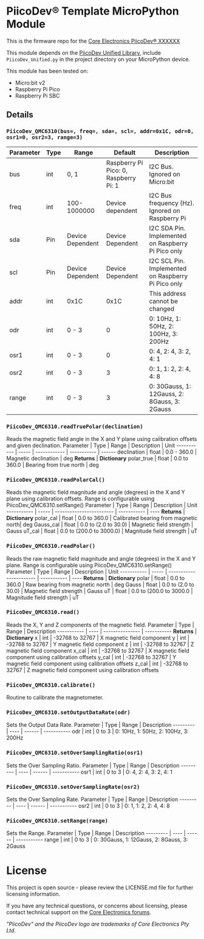 <!-- TODO How to use this template
Follow these commented instructions to build the repo.
Delete the instructions as you go, to keep for a cleaner final file.
 -->

<!-- TODO Initialise the repo with the following two files:
 The MicroPython Module for this device with name: "PiicoDev_[DEVICE MFN].py". Eg for temperature sensor TMP117: PiicoDev_TMP117.py
 A (tested) main.py file
-->


<!-- TODO update title to be descriptive. Eg.
PiicoDev® [Description] [Part#] MicroPython Module
PiicoDev® Precision Temperature Sensor TMP117 MicroPython Module -->
# PiicoDev® Template MicroPython Module

<!-- TODO update link URL with CE SKU -->
<!-- TODO update link title -->
This is the firmware repo for the [Core Electronics PiicoDev® XXXXXX](https://core-electronics.com.au/catalog/product/view/sku/XXXXXX)

This module depends on the [PiicoDev Unified Library](https://github.com/CoreElectronics/CE-PiicoDev-Unified), include `PiicoDev_Unified.py` in the project directory on your MicroPython device.

<!-- TODO update tutorial link with the device tinyurl eg. piico.dev/p1
See the [Quickstart Guide](https://piico.dev/pX)
 -->

<!-- TODO verify the tested-devices list -->
This module has been tested on:
 - Micro:bit v2
 - Raspberry Pi Pico
 - Raspberry Pi SBC

## Details
### `PiicoDev_QMC6310(bus=, freq=, sda=, scl=, addr=0x1C, odr=0, osr1=0, osr2=3, range=3)`
Parameter | Type | Range            | Default                               | Description
--------- | ---- | ---------------- | ------------------------------------- | --------------------------------------------------
bus       | int  | 0, 1             | Raspberry Pi Pico: 0, Raspberry Pi: 1 | I2C Bus.  Ignored on Micro:bit
freq      | int  | 100-1000000      | Device dependent                      | I2C Bus frequency (Hz).  Ignored on Raspberry Pi
sda       | Pin  | Device Dependent | Device Dependent                      | I2C SDA Pin. Implemented on Raspberry Pi Pico only
scl       | Pin  | Device Dependent | Device Dependent                      | I2C SCL Pin. Implemented on Raspberry Pi Pico only
addr      | int  | 0x1C             | 0x1C                                  | This address cannot be changed
odr       | int  | 0 - 3            | 0                                     | 0: 10Hz, 1: 50Hz, 2: 100Hz, 3: 200Hz
osr1      | int  | 0 - 3            | 0                                     | 0: 4, 2: 4, 3: 2, 4: 1
osr2      | int  | 0 - 3            | 3                                     | 0: 1, 1: 2, 2: 4, 4: 8
range     | int  | 0 - 3            | 3                                     | 0: 30Gauss, 1: 12Gauss, 2: 8Gauss, 3: 2Gauss

### `PiicoDev_QMC6310.readTruePolar(declination)`
Reads the magnetic field angle in the X and Y plane using calibration offsets and given declination.
Parameter   | Type  | Range        | Description | Unit
----------- | ----- | ------------ | ----------- | ------
declination | float | 0.0 - 360.0  | Magnetic declination | deg
**Returns** | **Dictionary**
polar_true  | float | 0.0 to 360.0 | Bearing from true north | deg

### `PiicoDev_QMC6310.readPolarCal()`
Reads the magnetic field magnitude and angle (degrees) in the X and Y plane using calibration offsets.  Range is configurable using PiicoDev_QMC6310.setRange()
Parameter   | Type  | Range                    | Description | Unit
----------- | ----- | ------------------------ | ----------- | ----
**Returns** | **Dictionary**
polar_cal   | float | 0.0 to 360.0             | Calibrated bearing from magnetic north| deg
Gauss_cal   | float | 0.0 to (2.0 to 30.0)     | Magnetic field strength | Gauss
uT_cal      | float | 0.0 to (200.0 to 3000.0) | Magnitude field strength | uT

### `PiicoDev_QMC6310.readPolar()`
Reads the raw magnetic field magnitude and angle (degrees) in the X and Y plane.  Range is configurable using PiicoDev_QMC6310.setRange()
Parameter   | Type  | Range                   | Description | Unit
----------- | ----- | ----------------------- | ----------- | ----
**Returns** | **Dictionary**
polar       | float | 0.0 to 360.0            | Raw bearing from magnetic north | deg
Gauss       | float | 0.0 to (2.0 to 30.0)    | Magnetic field strength | Gauss
uT          | float | 0.0 to (200.0 to 3000.0 | Magnitude field strength | uT

### `PiicoDev_QMC6310.read()`
Reads the X, Y and Z components of the magnetic field.
Parameter   | Type | Range           | Description
----------- | ---- | --------------- | -----------
**Returns** | **Dictionary**
x           | int  | -32768 to 32767 | X magnetic field component
y           | int  | -32768 to 32767 | Y magnetic field component
z           | int  | -32768 to 32767 | Z magnetic field component
x_cal       | int  | -32768 to 32767 | X magnetic field component using calibration offsets
y_cal       | int  | -32768 to 32767 | Y magnetic field component using calibration offsets
z_cal       | int  | -32768 to 32767 | Z magnetic field component using calibration offsets

### `PiicoDev_QMC6310.calibrate()`
Routine to calibrate the magnetometer.

### `PiicoDev_QMC6310.setOutputDataRate(odr)`
Sets the Output Data Rate.
Parameter | Type | Range  | Description
--------- | ---- | ------ | -----------
odr       | int  | 0 to 3 | 0: 10Hz, 1: 50Hz, 2: 100Hz, 3: 200Hz

### `PiicoDev_QMC6310.setOverSamplingRatio(osr1)`
Sets the Over Sampling Ratio.
Parameter | Type | Range  | Description
--------- | ---- | ------ | -----------
osr1      | int  | 0 to 3 | 0: 4, 2: 4, 3: 2, 4: 1

### `PiicoDev_QMC6310.setOverSamplingRate(osr2)`
Sets the Over Sampling Rate.
Parameter | Type | Range  | Description
--------- | ---- | ------ | -----------
osr2      | int  | 0 to 3 | 0: 1, 1: 2, 2: 4, 4: 8

### `PiicoDev_QMC6310.setRange(range)`
Sets the Range.
Parameter | Type | Range  | Description
--------- | ---- | ------ | -----------
range     | int  | 0 to 3 | 0: 30Gauss, 1: 12Gauss, 2: 8Gauss, 3: 2Gauss

# License
This project is open source - please review the LICENSE.md file for further licensing information.

If you have any technical questions, or concerns about licensing, please contact technical support on the [Core Electronics forums](https://forum.core-electronics.com.au/).

*\"PiicoDev\" and the PiicoDev logo are trademarks of Core Electronics Pty Ltd.*
